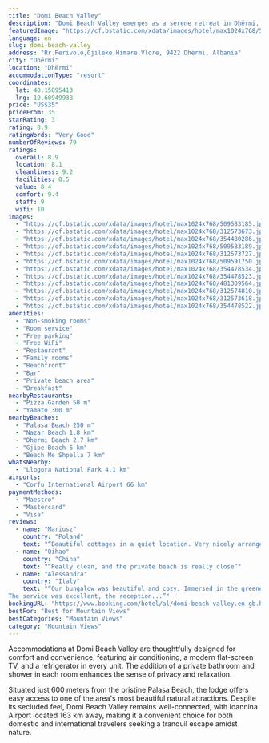 ```yaml
---
title: "Domi Beach Valley"
description: "Domi Beach Valley emerges as a serene retreat in Dhërmi, offering guests an exceptional stay with its array of amenities and breathtaking mountain views."
featuredImage: "https://cf.bstatic.com/xdata/images/hotel/max1024x768/509583185.jpg?k=304d926f954ea5e3efd7b1f102b77e06b397b394bcb22a7c034fb5f83059cfe5&o=&hp=1"
language: en
slug: domi-beach-valley
address: "Rr.Perivolo,Gjileke,Himare,Vlore, 9422 Dhërmi, Albania"
city: "Dhërmi"
location: "Dhërmi"
accommodationType: "resort"
coordinates:
  lat: 40.15895413
  lng: 19.60949938
price: "US$35"
priceFrom: 35
starRating: 3
rating: 8.9
ratingWords: "Very Good"
numberOfReviews: 79
ratings:
  overall: 8.9
  location: 8.1
  cleanliness: 9.2
  facilities: 8.5
  value: 8.4
  comfort: 9.4
  staff: 9
  wifi: 10
images:
  - "https://cf.bstatic.com/xdata/images/hotel/max1024x768/509583185.jpg?k=304d926f954ea5e3efd7b1f102b77e06b397b394bcb22a7c034fb5f83059cfe5&o=&hp=1"
  - "https://cf.bstatic.com/xdata/images/hotel/max1024x768/312573673.jpg?k=2de96a8c60a4fd7b1910fc7d894126204a92036d6bc7d5bb264838e9181afcfa&o=&hp=1"
  - "https://cf.bstatic.com/xdata/images/hotel/max1024x768/354480286.jpg?k=dd967fb90af1c04b9b9668d714f3be65fcabda24127c2b53a8552ae29dc5a137&o=&hp=1"
  - "https://cf.bstatic.com/xdata/images/hotel/max1024x768/509583189.jpg?k=00c90f7b716061533b08583935cd5745b96720341808d429d89d755680746bd0&o=&hp=1"
  - "https://cf.bstatic.com/xdata/images/hotel/max1024x768/312573727.jpg?k=ecfe79038266c18437d1a0dcdb53c0d84bfeb1da1a98ce47a0165434ed5c30c6&o=&hp=1"
  - "https://cf.bstatic.com/xdata/images/hotel/max1024x768/509591750.jpg?k=462118fe0bc658e6749fc0bed7fe6444c514321adf4961dfd3a9f164b20614c0&o=&hp=1"
  - "https://cf.bstatic.com/xdata/images/hotel/max1024x768/354478534.jpg?k=3b0afb33f1d24c8bbfb19504c02b53ee19aa7779073b8936b375ded34f6181aa&o=&hp=1"
  - "https://cf.bstatic.com/xdata/images/hotel/max1024x768/354478523.jpg?k=66fe1de86f63198845c852ed42ac099c189f76eabbdf23d186ab1cccd8fd4041&o=&hp=1"
  - "https://cf.bstatic.com/xdata/images/hotel/max1024x768/481309564.jpg?k=d524511c866090f1a130dfb79b17daf5c746bbca1f3491c4907da6ada8bdfb70&o=&hp=1"
  - "https://cf.bstatic.com/xdata/images/hotel/max1024x768/312574810.jpg?k=fdf77d70f819599761197158869323a5c6f865d11fa90a7a32c3f87b31955035&o=&hp=1"
  - "https://cf.bstatic.com/xdata/images/hotel/max1024x768/312573618.jpg?k=5e0c6a492a1c27176e6b54decc4d76e523dc7348f10b006ee12c7a76917822a8&o=&hp=1"
  - "https://cf.bstatic.com/xdata/images/hotel/max1024x768/354478522.jpg?k=6eeceb2ad286e5fa8e31ba2733d8a55949c429fb8ad62222b3c151a4a4474942&o=&hp=1"
amenities:
  - "Non-smoking rooms"
  - "Room service"
  - "Free parking"
  - "Free WiFi"
  - "Restaurant"
  - "Family rooms"
  - "Beachfront"
  - "Bar"
  - "Private beach area"
  - "Breakfast"
nearbyRestaurants:
  - "Pizza Garden 50 m"
  - "Yamato 300 m"
nearbyBeaches:
  - "Palasa Beach 250 m"
  - "Nazar Beach 1.8 km"
  - "Dhermi Beach 2.7 km"
  - "Gjipe Beach 6 km"
  - "Beach Me Shpella 7 km"
whatsNearby:
  - "Llogora National Park 4.1 km"
airports:
  - "Corfu International Airport 66 km"
paymentMethods:
  - "Maestro"
  - "Mastercard"
  - "Visa"
reviews:
  - name: "Mariusz"
    country: "Poland"
    text: "“Beautiful cottages in a quiet location. Very nicely arranged. The only thing we lacked was a kettle and tableware so we could organise our breakfast or dinner outside. Fortunately, the tableware was able to be borrowed from the restaurant which is...”"
  - name: "Qihao"
    country: "China"
    text: "“Really clean, and the private beach is really close”"
  - name: "Alessandra"
    country: "Italy"
    text: "“Our bungalow was beautiful and cozy. Immersed in the greenery of a well-kept and well-kept lawn, we also had a wooden table with chairs at the entrance in the greenery and next to a beautiful olive tree.
The service was excellent, the reception...”"
bookingURL: "https://www.booking.com/hotel/al/domi-beach-valley.en-gb.html?aid=8035640"
bestFor: "Best for Mountain Views"
bestCategories: "Mountain Views"
category: "Mountain Views"
---
```


Accommodations at Domi Beach Valley are thoughtfully designed for comfort and convenience, featuring air conditioning, a modern flat-screen TV, and a refrigerator in every unit. The addition of a private bathroom and shower in each room enhances the sense of privacy and relaxation.

Situated just 600 meters from the pristine Palasa Beach, the lodge offers easy access to one of the area's most beautiful natural attractions. Despite its secluded feel, Domi Beach Valley remains well-connected, with Ioannina Airport located 163 km away, making it a convenient choice for both domestic and international travelers seeking a tranquil escape amidst nature.